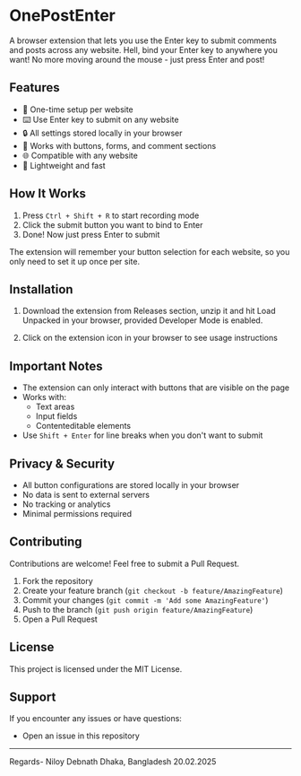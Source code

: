 # OnePostEnter

A browser extension that lets you use the Enter key to submit comments and posts across any website. Hell, bind your Enter key to anywhere you want! No more moving around the mouse - just press Enter and post!

## Features

- 🎯 One-time setup per website
- ⌨️ Use Enter key to submit on any website
- 🔒 All settings stored locally in your browser
- 🎨 Works with buttons, forms, and comment sections
- 🌐 Compatible with any website
- 🚀 Lightweight and fast

## How It Works

1. Press `Ctrl + Shift + R` to start recording mode
2. Click the submit button you want to bind to Enter
3. Done! Now just press Enter to submit

The extension will remember your button selection for each website, so you only need to set it up once per site.

## Installation

1. Download the extension from Releases section, unzip it and hit Load Unpacked in your browser, provided Developer Mode is enabled.

2. Click on the extension icon in your browser to see usage instructions

## Important Notes

- The extension can only interact with buttons that are visible on the page
- Works with:
  - Text areas
  - Input fields
  - Contenteditable elements
- Use `Shift + Enter` for line breaks when you don't want to submit

## Privacy & Security

- All button configurations are stored locally in your browser
- No data is sent to external servers
- No tracking or analytics
- Minimal permissions required

## Contributing

Contributions are welcome! Feel free to submit a Pull Request.

1. Fork the repository
2. Create your feature branch (`git checkout -b feature/AmazingFeature`)
3. Commit your changes (`git commit -m 'Add some AmazingFeature'`)
4. Push to the branch (`git push origin feature/AmazingFeature`)
5. Open a Pull Request

## License

This project is licensed under the MIT License.

## Support

If you encounter any issues or have questions:
- Open an issue in this repository

---

Regards-
Niloy Debnath
Dhaka, Bangladesh
20.02.2025
